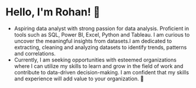 # Hello, I'm Rohan! 👋
- Aspiring data analyst with strong passion for data analysis. Proficient in tools such as SQL, Power BI, Excel, Python and Tableau. I am curious to uncover the meaningful insights from datasets.I am dedicated to extracting, cleaning and analyzing datasets to identify trends, patterns and correlations. 
- Currently, I am seeking opportunities with esteemed organizations where I can utilize my skills to learn and grow in the field of work and contribute to data-driven decision-making. I am confident that my skills and experience will add value to your organization. 🚀
